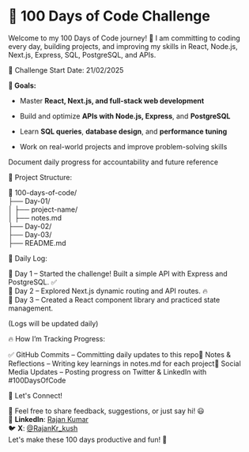 
# 🚀 100 Days of Code Challenge
 Welcome to my 100 Days of Code journey! 🎯 I am committing to coding every day, building projects, and improving my skills in React, Node.js, Next.js, Express, SQL, PostgreSQL, and APIs.

📅 Challenge Start Date: 21/02/2025

**🎯 Goals:**

- Master **React, Next.js, and full-stack web development**

- Build and optimize **APIs with Node.js, Express**, and **PostgreSQL**

- Learn **SQL queries**, **database design**, and **performance tuning**

- Work on real-world projects and improve problem-solving skills

Document daily progress for accountability and future reference

📂 Project Structure:

📁 100-days-of-code/  
        ├── Day-01/  
        │   ├── project-name/  
        │   ├── notes.md  
        ├── Day-02/  
        ├── Day-03/  
        ├── README.md

📜 Daily Log:

📅 Day 1 – Started the challenge! Built a simple API with Express and PostgreSQL. ✅  
📅 Day 2 – Explored Next.js dynamic routing and API routes. 🔥  
📅 Day 3 – Created a React component library and practiced state management.

(Logs will be updated daily)

🔥 How I’m Tracking Progress:

✅ GitHub Commits – Committing daily updates to this repo📝 Notes & Reflections – Writing key learnings in notes.md for each project📢 Social Media Updates – Posting progress on Twitter & LinkedIn with #100DaysOfCode

🚀 Let's Connect!

💬 Feel free to share feedback, suggestions, or just say hi! 😃  
🔗 **LinkedIn**: [Rajan Kumar](www.linkedin.com/in/rajankumar-kush )  
🐦 **X**: [@RajanKr_kush](https://x.com/RajanKr_kush)  
Let's make these 100 days productive and fun! 🎉
